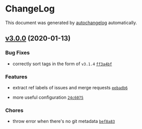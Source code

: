 # ChangeLog

This document was generated by [autochangelog](https://github.com/roshanca/autochangelog) automatically.

## [v3.0.0](https://github.com/roshanca/autochangelog/compare/405f4725eb8fc719bc6cfe6a6adbeae03666d3b6...v3.0.0) (2020-01-13)

### Bug Fixes

- correctly sort tags in the form of `v3.1.4` [`ff3a4bf`](https://github.com/roshanca/autochangelog/commit/ff3a4bf560f539ad2f0a981b38792257625b2708)

### Features

- extract ref labels of issues and merge requests [`eebadb6`](https://github.com/roshanca/autochangelog/commit/eebadb6983f58a560870d06e4750640ab6199b3b)

- more useful configuration [`24c6075`](https://github.com/roshanca/autochangelog/commit/24c60756df5a2756dd853f39b10d3e9105cc4fbd)

### Chores

- throw error when there's no git metadata [`bef8a83`](https://github.com/roshanca/autochangelog/commit/bef8a8353421ab5b9a597cda5360e493c176b27f)
